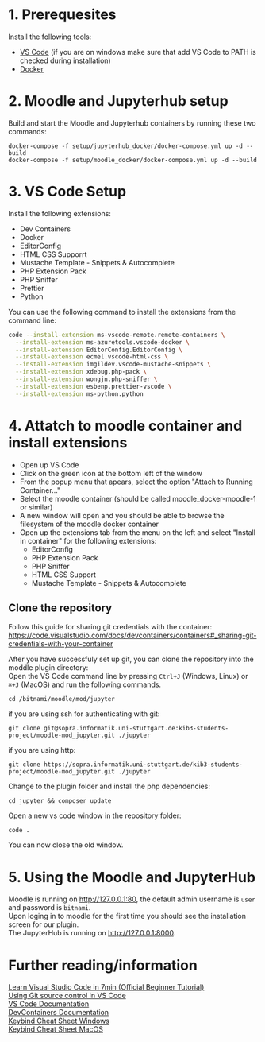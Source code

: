 # 1. Prerequesites

Install the following tools:

- [VS Code](https://code.visualstudio.com/) (if you are on windows make sure that add VS Code to PATH is checked during installation)
- [Docker](https://www.docker.com/)

# 2. Moodle and Jupyterhub setup

Build and start the Moodle and Jupyterhub containers by running these two commands:

```
docker-compose -f setup/jupyterhub_docker/docker-compose.yml up -d --build
docker-compose -f setup/moodle_docker/docker-compose.yml up -d --build
```

# 3. VS Code Setup

Install the following extensions:

- Dev Containers
- Docker
- EditorConfig
- HTML CSS Supporrt
- Mustache Template - Snippets & Autocomplete
- PHP Extension Pack
- PHP Sniffer
- Prettier
- Python

You can use the following command to install the extensions from the command line:

```sh
code --install-extension ms-vscode-remote.remote-containers \
  --install-extension ms-azuretools.vscode-docker \
  --install-extension EditorConfig.EditorConfig \
  --install-extension ecmel.vscode-html-css \
  --install-extension imgildev.vscode-mustache-snippets \
  --install-extension xdebug.php-pack \
  --install-extension wongjn.php-sniffer \
  --install-extension esbenp.prettier-vscode \
  --install-extension ms-python.python
```

# 4. Attatch to moodle container and install extensions

- Open up VS Code
- Click on the green icon at the bottom left of the window
- From the popup menu that apears, select the option "Attach to Running Container..."
- Select the moodle container (should be called moodle_docker-moodle-1 or similar)
- A new window will open and you should be able to browse the filesystem of the moodle docker container
- Open up the extensions tab from the menu on the left and select "Install in container" for the following extensions:
  - EditorConfig
  - PHP Extension Pack
  - PHP Sniffer
  - HTML CSS Support
  - Mustache Template - Snippets & Autocomplete

## Clone the repository

Follow this guide for sharing git credentials with the container: https://code.visualstudio.com/docs/devcontainers/containers#_sharing-git-credentials-with-your-container

After you have successfuly set up git, you can clone the repository into the moddle plugin directory:  
Open the VS Code command line by pressing `Ctrl+J` (Windows, Linux) or `⌘+J` (MacOS) and run the following commands.

```
cd /bitnami/moodle/mod/jupyter
```

if you are using ssh for authenticating with git:

```
git clone git@sopra.informatik.uni-stuttgart.de:kib3-students-project/moodle-mod_jupyter.git ./jupyter
```

if you are using http:

```
git clone https://sopra.informatik.uni-stuttgart.de/kib3-students-project/moodle-mod_jupyter.git ./jupyter
```

Change to the plugin folder and install the php dependencies:

```
cd jupyter && composer update
```

Open a new vs code window in the repository folder:

```
code .
```

You can now close the old window.

# 5. Using the Moodle and JupyterHub

Moodle is running on http://127.0.0.1:80, the default admin username is `user` and password is `bitnami`.  
Upon loging in to moodle for the first time you should see the installation screen for our plugin.  
The JupyterHub is running on http://127.0.0.1:8000.

# Further reading/information

[Learn Visual Studio Code in 7min (Official Beginner Tutorial)](https://code.visualstudio.com/docs/introvideos/basics)  
[Using Git source control in VS Code](https://code.visualstudio.com/docs/sourcecontrol/overview)  
[VS Code Documentation](https://code.visualstudio.com/docs)  
[DevContainers Documentation](https://code.visualstudio.com/docs/devcontainers/containers)  
[Keybind Cheat Sheet Windows](https://code.visualstudio.com/shortcuts/keyboard-shortcuts-windows.pdf)  
[Keybind Cheat Sheet MacOS](https://code.visualstudio.com/shortcuts/keyboard-shortcuts-macos.pdf)

